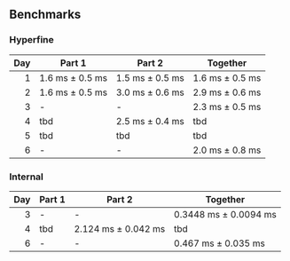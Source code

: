 ## Benchmarks
### Hyperfine
|  Day | Part 1          | Part 2          | Together        |
| ---: | --------------- | --------------- | --------------- |
|    1 | 1.6 ms ± 0.5 ms | 1.5 ms ± 0.5 ms | 1.6 ms ± 0.5 ms |
|    2 | 1.6 ms ± 0.5 ms | 3.0 ms ± 0.6 ms | 2.9 ms ± 0.6 ms |
|    3 | -               | -               | 2.3 ms ± 0.5 ms |
|    4 | tbd             | 2.5 ms ± 0.4 ms | tbd             |
|    5 | tbd             | tbd             | tbd             |
|    6 | -               | -               | 2.0 ms ± 0.8 ms |

### Internal
|  Day | Part 1 | Part 2              | Together              |
| ---: | ------ | ------------------- | --------------------- |
|    3 | -      | -                   | 0.3448 ms ± 0.0094 ms |
|    4 | tbd    | 2.124 ms ± 0.042 ms | tbd                   |
|    6 | -      | -                   | 0.467 ms ± 0.035 ms   |
